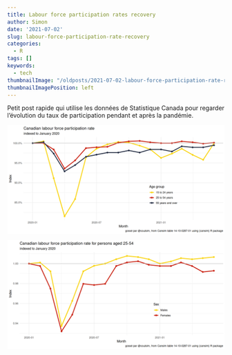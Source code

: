 ```yaml
---
title: Labour force participation rates recovery
author: Simon
date: '2021-07-02'
slug: labour-force-participation-rate-recovery
categories:
  - R
tags: []
keywords:
  - tech
thumbnailImage: "/oldposts/2021-07-02-labour-force-participation-rate-recovery/index.en-us_files/graph_age-1.png" 
thumbnailImagePosition: left      
---
```







<script src="/rmarkdown-libs/header-attrs/header-attrs.js"></script>


<p>Petit post rapide qui utilise les données de Statistique Canada pour regarder l’évolution du taux de participation pendant et après la pandémie.</p>
<p><img src="/oldposts/2021-07-02-labour-force-participation-rate-recovery/index.en-us_files/figure-html/graph_age-1.png" width="960" style="display: block; margin: auto;" /></p>
<p><img src="/oldposts/2021-07-02-labour-force-participation-rate-recovery/index.en-us_files/figure-html/graph_sex-1.png" width="960" style="display: block; margin: auto;" /></p>
